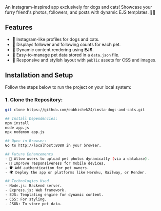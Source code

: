 An Instagram-inspired app exclusively for dogs and cats! Showcase your furry friend's photos, followers, and posts with dynamic EJS templates. 🐶🐱

## Features
- 📸 Instagram-like profiles for dogs and cats.
- 🐾 Displays follower and following counts for each pet.
- 🎉 Dynamic content rendering using **EJS**.
- 💾 Easy-to-manage pet data stored in a `data.json` file.
- 🌟 Responsive and stylish layout with `public` assets for CSS and images.

## Installation and Setup
Follow the steps below to run the project on your local system:

### 1. Clone the Repository:
```bash
git clone https://github.com/eabhishek24/insta-dogs-and-cats.git

## Install Dependencies:
npm install
node app.js
npx nodemon app.js

## Open in Browser:
Go to http://localhost:8080 in your browser.

## Future Enhancements
- 🐾 Allow users to upload pet photos dynamically (via a database).
- 📱 Improve responsiveness for mobile devices.
- 🛡 Add authentication for pet owners.
- 🌍 Deploy the app on platforms like Heroku, Railway, or Render.

## Technologies Used
- Node.js: Backend server.
- Express.js: Web framework.
- EJS: Templating engine for dynamic content.
- CSS: For styling.
- JSON: To store pet data.

